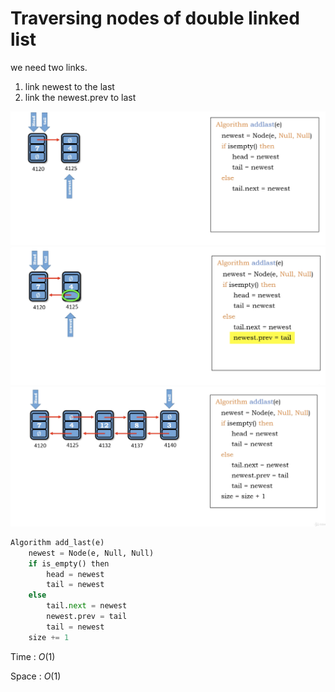 # Traversing nodes of double linked list

we need two links.

1. link newest to the last
2. link the newest.prev to last

<img src='../assets/120_1.png'></img>
<img src='../assets/120_2.png'></img>
<img src='../assets/120_3.png'></img>

``` Python
Algorithm add_last(e)
    newest = Node(e, Null, Null)
    if is_empty() then
        head = newest
        tail = newest
    else
        tail.next = newest
        newest.prev = tail
        tail = newest
    size += 1
```

Time : $O(1)$

Space : $O(1)$

